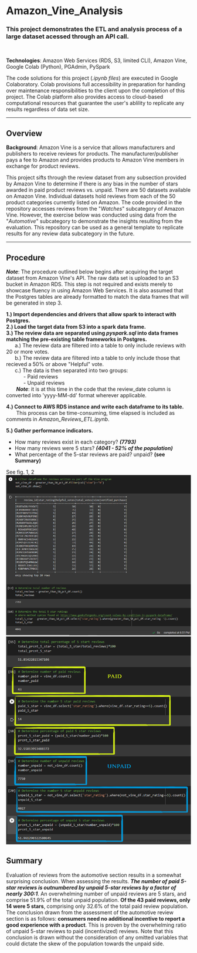 # **Amazon_Vine_Analysis**
### **This project demonstrates the ETL and analysis process of a large dataset acessed through an API call**. 
</br>

**Technologies**: Amazon Web Services (RDS, S3, limited CLI), Amazon Vine, Google Colab (Python), PGAdmin, PySpark

The code solutions for this project (*.ipynb files*) are executed in Google Colaboratory. Colab provisions full accessibility in preparation for handing over maintenance responsibilities to the client upon the completion of this project. The Colab platform also provides access to cloud-based computational resources that guarantee the user's ablility to replicate any results regardless of data set size.

* **

## **Overview**
**Background**: Amazon Vine is a service that allows manufacturers and publishers to receive reviews for products. The manufacturer/publisher pays a fee to Amazon and provides products to Amazon Vine members in exchange for product reviews. 


This project sifts through the review dataset from any subsection provided by Amazon Vine to determine if there is any bias in the number of stars awarded in paid product reviews vs. unpaid. There are 50 datasets available on Amazon Vine. Individual datasets hold reviews from each of the 50 product categories currently listed on Amazon. The code provided in the repository accesses reviews from the "*Watches*" subcategory of Amazon Vine. However, the exercise below was conducted using data from the "*Automotive*" subcategory to demonstrate the insights resulting from the evaluation. This repository can be used as a general template to replicate results for any review data subcategory in the future. 
</br>

* ** 
## **Procedure**
***Note***: The procedure outlined below begins after acquiring the target dataset from Amazon Vine's API. The raw data set is uploaded to an S3 bucket in Amazon RDS. This step is not required and exists merely to showcase fluency in using Amazon Web Services. It is also assumed that the Postgres tables are already formatted to match the data frames that will be generated in step 3.

**1.) Import dependencies and drivers that allow spark to interact with Postgres.**</br>
**2.) Load the target data from S3 into a spark data frame.**</br>
**3.) The review data are separated using *pyspark.sql* into data frames matching the pre-existing table frameworks in Postgres.**</br>
&nbsp;&nbsp;&nbsp;&nbsp;&nbsp;&nbsp;a.) The review data are filtered into a table to only include reviews with 20 or more votes.</br>
&nbsp;&nbsp;&nbsp;&nbsp;&nbsp;&nbsp;b.) The review data are filtered into a table to only include those that recieved a 50% or above "Helpful" vote.</br>
&nbsp;&nbsp;&nbsp;&nbsp;&nbsp;&nbsp;c.) The data is then separated into two groups:</br>
&nbsp;&nbsp;&nbsp;&nbsp;&nbsp;&nbsp;&nbsp;&nbsp;&nbsp;&nbsp;&nbsp;&nbsp;- Paid reviews </br>
&nbsp;&nbsp;&nbsp;&nbsp;&nbsp;&nbsp;&nbsp;&nbsp;&nbsp;&nbsp;&nbsp;&nbsp;- Unpaid reviews </br>
&nbsp;&nbsp;&nbsp;&nbsp;&nbsp;&nbsp; ***Note***: it is at this time in the code that the review_date column is converted into 'yyyy-MM-dd' format wherever applicable. </br>

**4.) Connect to AWS RDS instance and write each dataframe to its table.**</br>
&nbsp;&nbsp;&nbsp;&nbsp;&nbsp;&nbsp; This process can be time-consuming, time elapsed is included as comments in *Amazon_Reviews_ETL.ipynb*.

**5.) Gather performance indicators.**
- How many reviews exist in each category? ***(7793)***
- How many reviews were 5 stars? ***(4041 - 52% of the population)***
- What percentage of the 5-star reviews are paid? unpaid? **(see Summary)**

See fig. 1, 2
![](images/1.png)
![](images/2.png)

## Summary
Evaluation of reviews from the automotive section results in a somewhat surprising conclusion. When assessing the results. ***The number of paid 5-star reviews is outnumbered by unpaid 5-star reviews by a factor of nearly 300:1***. An overwhelming number of unpaid reviews are 5 stars, and comprise 51.9% of the total unpaid population. **Of the 43 paid reviews, only 14 were 5 stars**, comprising only 32.6% of the total paid review population. The conclusion drawn from the assessment of the automotive review section is as follows: **consumers need no additional incentive to report a good experience with a product**. This is proven by the overwhelming ratio of unpaid 5-star reviews to paid (incentivized) reviews. Note that this conclusion is drawn without the consideration of any omitted variables that could dictate the skew of the population towards the unpaid side.  
